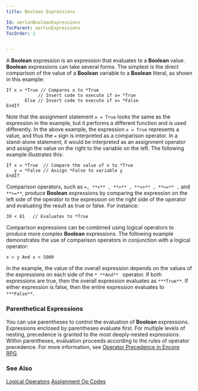 ```yaml
---
title: Boolean Expressions

Id: aerConBooleanExpressions
TocParent: aerConExpressions
TocOrder: 2


---
```


A **Boolean** expression is an expression that evaluates to a **Boolean** value. **Boolean** expressions can take several forms. The simplest is the direct comparison of the value of a **Boolean** variable to a **Boolean** literal, as shown in this example: 

```
If x = *True // Compares x to *True
            // Insert code to execute if x= *True
       Else // Insert code to execute if x= *False
EndIf
```

Note that the assignment statement ```x = True``` looks the same as the expression in the example, but it performs a different function and is used differently. In the above example, the expression ```x = True``` represents a value, and thus the ```=``` sign is interpreted as a comparison operator. In a stand-alone statement, it would be interpreted as an assignment operator and assign the value on the right to the variable on the left. The following example illustrates this: 

```
If x = *True  // Compare the value of x to *True
   y = *False // Assign *False to variable y
EndIf
```

Comparison operators, such as ```=, **<** , **>** , **<>** , **<=** ,``` and ``` **>=** ```, produce **Boolean** expressions by comparing the expression on the left side of the operator to the expression on the right side of the operator and evaluating the result as true or false. For instance: 

```
39 < 81   // Evaluates to *True
```

Comparison expressions can be combined using logical operators to produce more complex **Boolean** expressions. The following example demonstrates the use of comparison operators in conjunction with a logical operator: 

```
x > y And x < 5000
```

In the example, the value of the overall expression depends on the values of the expressions on each side of the ```* **And** ``` operator. If both expressions are true, then the overall expression evaluates as ``` ***True** ```. If either expression is false, then the entire expression evaluates to ``` ***False** ```. 

### Parenthetical Expressions
You can use parentheses to control the evaluation of **Boolean** expressions. Expressions enclosed by parentheses evaluate first. For multiple levels of nesting, precedence is granted to the most deeply-nested expressions. Within parentheses, evaluation proceeds according to the rules of operator precedence. For more information, see [Operator Precedence in Encore RPG](Expression_Operators_and_their_Precedence.html). 

### See Also
[Logical Operators](aerConLogicalOperators.html)
[Assignment Op Codes](aerConAssignmentOpCodes.html) 
